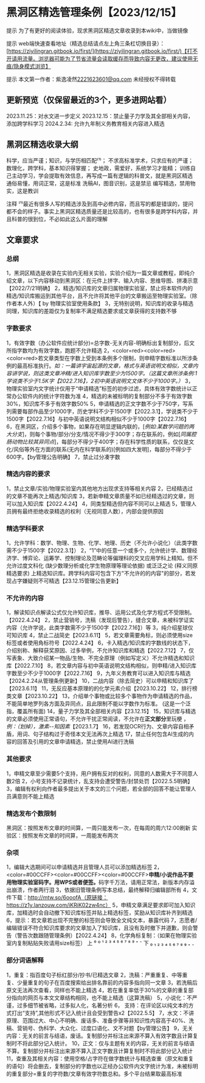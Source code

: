  # 黑洞区精选管理条例【2023/12/15】

提示 为了有更好的阅读体验，现求黑洞区精选文章收录到本wiki中，当做镜像

提示 web端快速查看地址（精选总结请点左上角三条杠切换目录）：[https://ziyilingran.gitbook.io/first/](https://ziyilingran.gitbook.io/first/)【打不开请用流量。浏览器可能为了节省流量会读取缓存而导致内容无更改，建议使用无痕/隐身模式浏览】

提示 本文第一作者：紫逸凌然<2221623601@qq.com> 未经授权不得转载

## 更新预览（仅保留最近的3个，更多进网站看）
2023.11.25：对水文进一步定义
2023.12.15：禁止量子力学及其全部相关内容，添加跨学科学习
2024.2.34: 允许九年制义务教育相关内容进入精选

## 黑洞区精选收录大纲
科学，应当严谨；知识，与学历相匹配⁽¹⁾；
不求高标准学术，只求应有的严谨；
数理化，跨学科，基本知识得掌握；
史地政，需爱好，系统学习才能精；
训练自己主动学习，学会提取有效信息，再写成一篇有逻辑的科普文，就是黑洞区精选
通俗易懂，用词正常，这是标准
洗稿AI，图音识别，这是禁忌
编写精选，禁用物实，这是教训

注释 ⁽¹⁾最近有很多人写的精选涉及到高中必修内容，而且写的都是错误的，提问都不会的样子。事实上黑洞区精选质量还是比较高的，也有很多是跨学科内容，并且科普的很到位，不必如此这么片面的理解


## 文章要求

### 总纲
1，黑洞区精选是收录在实验内无相关实验，实验介绍为一篇文章或教程，即纯介绍文章，以下内容移动到黑洞区：在元件上拼字、输入内容、思维导图、拼凑示意【2022/7/21明确】
2，精选/知识库的文章归属物理实验室，禁止将本软件内的精选/知识库搬运到其他平台，且不允许将其他平台的文章搬运至物理实验室。（除作者本人外）【 by 物理实验室使用条款】
3，<red>无特别说明，知识库的收录与精选同理</red>，知识库的差距仅为复制率不满足精选要求或文章获得的支持数不够

### 字数要求
1，<a>有效字数（办公软件应统计部分)=总字数-无关内容-明确标出复制部分，后文所指字数均为有效字数，跑题不允许精选</a>
2，<color=red><color=red><color=red>若文章类型在字数上受到本条例多个限制，则申精字数标准以所涉条例的最高标准执行</color></color></color>。<i>如：一篇讲宇宙起源的文章，格式与英语说明文相似，文章内容讲学说，则这类文章冲精/进入知识库字数至少为1500字。（这篇文章所涉条例:1学说类不少于1.5K字【2022.7.16】，2初中英语说明文文体不少于1000字。）</i>
3，物理实验室内文字统计仅用于“申请精选”标签的初步过滤，具体有效字数统计以正常办公软件内的统计字符数为准
4，精选的未被标明的复制部分不多于有效字数30%，知识库不多于有效字数50%
5，申请精选的正文字数不少于750字，写系列需要每部作品至少1000字，历史学科不少于1500字【2022.3.1】，学说类不少于1500字【2022.7.16】与初中英语说明文结构相似不少于1000字【2022.7.16】
6，在黑洞区，介绍多个事物，如果存在明显逻辑内联的，[*例如:某数学问题的两大分支*]，则每个事物/部分/分支/情况不得少于300字；存在联系的，例如[*同属腔肠动物比较其异同点*]，每部分不得少于400字；存在科学性质的联系，仅仅是文化/风俗等外在方面的联系(无内在科学联系的)[例如四大发明]，每部分不得少于600字。【by管理公告明确】
7，禁止过分凑字数

### 精选内容的要求
1，禁止文章/实验/物理实验室内其他地方出现求支持等相关内容
2，已经精选过的文章不能再次上精选/知识库
3，若新申精文章质量不如已经精选过的文章，则可以加入知识库【2022.4.24】
4，同类型精选但内容不同可以上精选
5，管理人员拥有最终拒绝收录精选的权利（无视同意人数），内部会提供原因

### 精选学科要求
1，允许学科：数学、物理、生物、化学、地理、历史（不允许小说化）（此类字数需不少于1500字【2022.3.1】）
2，“1”中的任意一个或多个，允许统计学、数理经济学、博弈论、运筹学、控制理论及范畴论等偏理科的交叉应用学科上精知。但不允许过度文科化 (缺少数理分析或化学生物原理等理论依据) 或泛泛之论 (释义同原精选要求) 上精选知识库。跨学科内容可包含下方"不允许的的内容"的部分，若发现占字嫌疑则不可精选【23.12.15管理公告更新】

### 不允许的内容
1，解读知识点解读公式仅允许知识库，推导、运用公式及化学方程式不受限制。【2022.4.24】
2，禁止营销号，洗稿（发现后警告），缝合文章，未被科学证实内容（允许学说，此类字数需不少于1500字【2022.7.16】）等
3，纯介绍星球仅可知识库
4，禁止二战简史【2023.6.11】
5，若文章需要角标，则必须使用size标签或者使用角标符号【2022.4.24】
6，卡入精选/知识库的字数线的状态下，介绍别称、解释获奖原因、过多举例，不允许知识库和精选【2022.7.12】
7，仅写表象、大致介绍某一物品/生物、不完全原理（例如写定义）不允许精选和知识库【2022.7.10】
8，若文章内容与初中英语说明文结构相似，则申精/进入知识库字数至少不少于1000字【2022.7.16】
9，九年义务教育可以进入知识库与精选【2024.2.24从管理条例更新】
10，二战内容（除去简史）可以申精和知识库了【2023.6.11】
11，无反应基本原理的的化学元素介绍【2023.10.22】
12，排行榜类文章【2023.10.22】
13，介绍单个事物或比较多个事物作为申请精选的作品，不能简单地罗列各方面及异同点，且此限制不能以字数作为标准。 (这是一个泛指，覆盖所有面)
14，量子力学及其全部相关内容【23.12.15】
15，知识库与精选的文章必须使用正常语句，不允许干扰正常阅读，不允许在<b>正文部分</b>里玩梗 ，<i>例：（划掉），激素--知因素</i>【2023.1.7】
16，若发现OCR行为、文章内容自相矛盾，用词、句子结构过于奇怪本文无法再次上精选
17，禁止任何包含AI生成的内容的回答及引用的文章申请精选，禁止使用AI进行洗稿

### 其他要求
1，申精文章至少需要5个支持，用户拥有反对的权利，同意的人数需大于不同意人数2倍
2，小号支持不记录统计，乱支持会遭受警告/封禁处罚【2022.5.5明确】
3，编辑有权利向作者最多提出关于本文的三个问题，若全部的回答不能让管理人员满意则不能上精选

### 精选发布个数限制
黑洞区：按照发布文章的时间算，一周只能发布一次，在每周的周六12:00刷新
实验区：按照发布文章的时间算，一周能发布两次

### 杂项
1，编辑大选期间可以申请精选并且管理人员可以添加精选标签
2，<color=#00CCFF><color=#00CCFF><color=#00CCFF><b>申精/小说作品不要用物理实验室码字。用WPS或者便签。</b>码字千万法，请用正常法，新版本内存溢出崩溃，作者两行泪</color></color></color>
3，依据旧管理条例写本总结，最终解释归编辑部所有
4，文件下载：http://mtw.so/6ooofA（原链接：https://z1y.lanzouw.com/iKRiK02zw4nc）
5，申精文章满足要求即可加入知识库，加精选时会自动撤下知识库标签并贴上精选标签，奖励从知识库补齐到精选
6，提示：若文章若出现不完整的标签则会导致全文纯文本，暴露代码
7，志愿者/编辑错误不符合知识库要求的文章加入了知识库，且没有及时撤下并道歉，则会警告（警告次数跟随管理条例）【2022.4.24】
8，化学角标复制：（如果在物理实验室内复制粘贴失败请用size标签）
上     ⁰ º ¹ ² ³ ⁴ ⁵ ⁶ ⁷ ⁸ ⁹ ⁺ ⁻
下    ₀ ₁ ₂ ₃ ₄ ₅ ₆ ₇ ₈ ₉ ₊ ₋

### 部分词语解释
1，重复：指百度句子标红部分/抄书/已精选文章
2，洗稿：严重重复、中等重复、少量重复的句子在百度搜索给出排名靠前的内容多指向同一文章
3，若洗稿后原文无法再次查看，同样也不能上精选
4，若在重复率低于30%的文章的重复部分指向的网页与本文文章结构相同，也不能上精选（这算洗稿）
5，小说化：不严谨，过多细节被省略，过多拟人化，名著分析
6， 支持：在评论区以纯文本的方式打出“支持”,其他形式不记入统计且会受到警告x2【2022.5.5】
7，水文：不讲原理、范围过大、中心不明确、废话多、准备步骤等非知识性内容高于40%、洗稿、营销号、伪科学、大众化、过度口语化、文不对题【by管理公告】
9，无关内容：无关的前言与结语，废话。复制部分并标注出来源不算入有效字数且计算复制时不将此部分记入统计。
10，正文：仅与主题有关的内容，无关的前言与结语不算。复制部分并标注出来源不算入正文字数且计算复制时不将此部分记入统计
11，查重及其相关内容：使用空格/占字符在做字数统计与精选查重（原文和重复的语句）将会删去，复制部分的字数也以正经办公软件内文字统计为准，未被标明的重复部分=重复的字符数/文章有效字符数总和。多个平台结果取最高标准